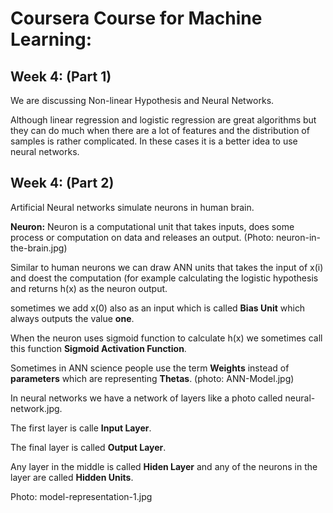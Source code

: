 # Coursera Course for Machine Learning:


## Week 4: (Part 1)

We are discussing Non-linear Hypothesis and Neural Networks.

Although linear regression and logistic regression are great algorithms but they can do much when there are a lot of features and the distribution of samples is rather complicated. In these cases it is a better idea to use neural networks.

## Week 4: (Part 2)

Artificial Neural networks simulate neurons in human brain.

__Neuron:__ Neuron is a computational unit that takes inputs, does some process or computation on data and releases an output.
(Photo: neuron-in-the-brain.jpg)

Similar to human neurons we can draw ANN units that takes the input of x(i) and doest the computation (for example calculating the logistic hypothesis and returns h(x) as the neuron output.

sometimes we add x(0) also as an input which is called __Bias Unit__ which always outputs the value __one__.

When the neuron uses sigmoid function to calculate h(x) we sometimes call this function __Sigmoid Activation Function__.

Sometimes in ANN science people use the term __Weights__ instead of __parameters__ which are representing __Thetas__.
(photo: ANN-Model.jpg)

In neural networks we have a network of layers like a photo called neural-network.jpg.

The first layer is calle __Input Layer__.

The final layer is called __Output Layer__.

Any layer in the middle is called __Hiden Layer__ and any of the neurons in the layer are called __Hidden Units__.

Photo: model-representation-1.jpg
